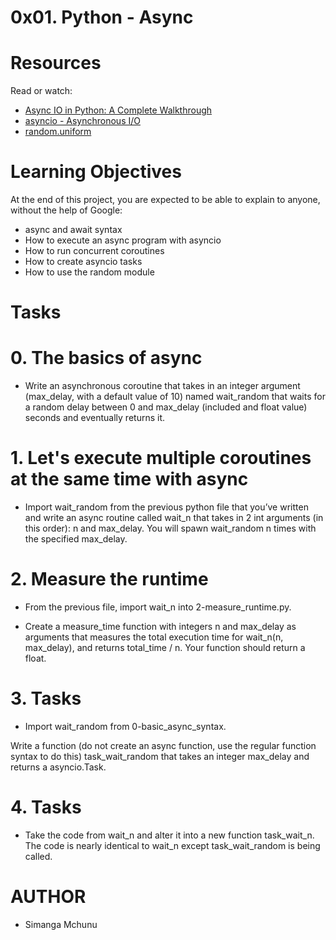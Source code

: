 # 0x01. Python - Async

# Resources
Read or watch:

- [Async IO in Python: A Complete Walkthrough](https://intranet.alxswe.com/rltoken/zYkXScziW1D5rNdNEvObjQ)
- [asyncio - Asynchronous I/O](https://intranet.alxswe.com/rltoken/aZUO4GiWHbPIrVBIwptFAw)
- [random.uniform](https://intranet.alxswe.com/rltoken/72mVf1s8rx2ih_U2WjBmaA)

# Learning Objectives
At the end of this project, you are expected to be able to explain to anyone, without the help of Google:

- async and await syntax
- How to execute an async program with asyncio
- How to run concurrent coroutines
- How to create asyncio tasks
- How to use the random module

# Tasks
# 0. The basics of async
- Write an asynchronous coroutine that takes in an integer argument (max_delay, with a default value of 10) named wait_random that waits for a random delay between 0 and max_delay (included and float value) seconds and eventually returns it.
# 1. Let's execute multiple coroutines at the same time with async
- Import wait_random from the previous python file that you’ve written and write an async routine called wait_n that takes in 2 int arguments (in this order): n and max_delay. You will spawn wait_random n times with the specified max_delay.
# 2. Measure the runtime
- From the previous file, import wait_n into 2-measure_runtime.py.

- Create a measure_time function with integers n and max_delay as arguments that measures the total execution time for wait_n(n, max_delay), and returns total_time / n. Your function should return a float.
# 3. Tasks
- Import wait_random from 0-basic_async_syntax.

Write a function (do not create an async function, use the regular function syntax to do this) task_wait_random that takes an integer max_delay and returns a asyncio.Task.
# 4. Tasks
- Take the code from wait_n and alter it into a new function task_wait_n. The code is nearly identical to wait_n except task_wait_random is being called.


# AUTHOR
- Simanga Mchunu

